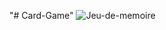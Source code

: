 "# Card-Game" 
![Jeu-de-memoire](https://user-images.githubusercontent.com/124187599/236504652-0f6bdefd-323d-4ede-a069-cf3598889ec4.gif)
